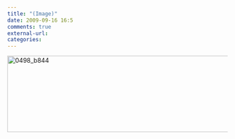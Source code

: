 ```yaml
---
title: "(Image)"
date: 2009-09-16 16:5
comments: true
external-url:
categories:
---
```

[<img src="http://2.asset.soup.io/asset/0465/0498_b844.gif" width="560" height="175" alt="0498_b844" />][1]

  [1]: http://dilbert.com/dyn/str_strip/000000000/00000000/0000000/000000/00000/0000/000/35/35.strip.print.gif
